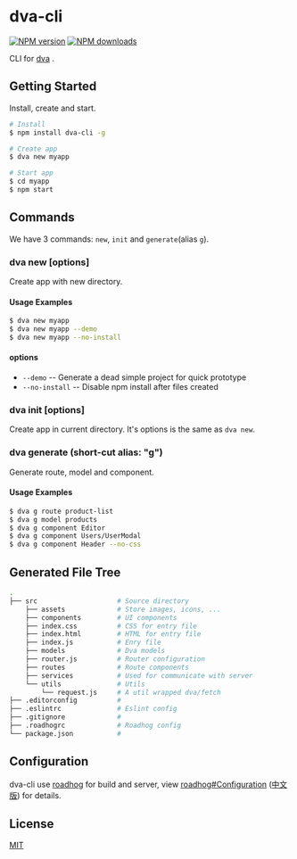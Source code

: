 # dva-cli
[![NPM version](https://img.shields.io/npm/v/dva-cli.svg?style=flat)](https://npmjs.org/package/dva-cli)
[![NPM downloads](http://img.shields.io/npm/dm/dva-cli.svg?style=flat)](https://npmjs.org/package/dva-cli)

CLI for [dva](https://github.com/dvajs/dva) .

## Getting Started

Install, create and start.

```bash
# Install
$ npm install dva-cli -g

# Create app
$ dva new myapp

# Start app
$ cd myapp
$ npm start
```

## Commands

We have 3 commands: `new`, `init` and `generate`(alias `g`).

### dva new <appName> [options]

Create app with new directory.

#### Usage Examples

```bash
$ dva new myapp
$ dva new myapp --demo
$ dva new myapp --no-install
```

#### options

* `--demo` -- Generate a dead simple project for quick prototype
* `--no-install` -- Disable npm install after files created

### dva init [options]

Create app in current directory. It's options is the same as `dva new`.

### dva generate <type> <name> (short-cut alias: "g")

Generate route, model and component.

#### Usage Examples

```bash
$ dva g route product-list
$ dva g model products
$ dva g component Editor
$ dva g component Users/UserModal
$ dva g component Header --no-css
```

## Generated File Tree

```bash
.
├── src                    # Source directory
    ├── assets             # Store images, icons, ...
    ├── components         # UI components
    ├── index.css          # CSS for entry file
    ├── index.html         # HTML for entry file
    ├── index.js           # Enry file
    ├── models             # Dva models
    ├── router.js          # Router configuration
    ├── routes             # Route components
    ├── services           # Used for communicate with server
    └── utils              # Utils
        └── request.js     # A util wrapped dva/fetch
├── .editorconfig          #
├── .eslintrc              # Eslint config
├── .gitignore             #
├── .roadhogrc             # Roadhog config
└── package.json           #
```

## Configuration

dva-cli use [roadhog](https://github.com/sorrycc/roadhog) for build and server, view [roadhog#Configuration](https://github.com/sorrycc/roadhog/blob/master/README_en-us.md#configuration) ([中文版](https://github.com/sorrycc/roadhog#配置)) for details.

## License

[MIT](https://tldrlegal.com/license/mit-license)
